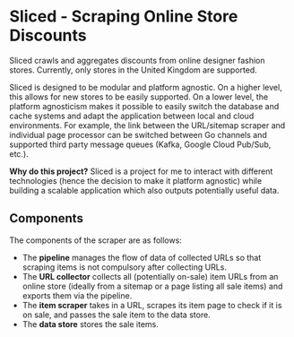 # Sliced - Scraping Online Store Discounts

Sliced crawls and aggregates discounts from online designer fashion stores. Currently, only stores in the United Kingdom are supported.

Sliced is designed to be modular and platform agnostic. On a higher level, this allows for new stores to be easily supported. On a lower level, the platform agnosticism makes it possible to easily switch the database and cache systems and adapt the application between local and cloud environments. For example, the link between the URL/sitemap scraper and individual page processor can be switched between Go channels and supported third party message queues (Kafka, Google Cloud Pub/Sub, etc.).

**Why do this project?** Sliced is a project for me to interact with different technologies (hence the decision to make it platform agnostic) while building a scalable application which also outputs potentially useful data.

## Components

The components of the scraper are as follows:

- The **pipeline** manages the flow of data of collected URLs so that scraping items is not compulsory after collecting URLs.
- The **URL collector** collects all (potentially on-sale) item URLs from an online store (ideally from a sitemap or a page listing all sale items) and exports them via the pipeline.
- The **item scraper** takes in a URL, scrapes its item page to check if it is on sale, and passes the sale item to the data store. 
- The **data store** stores the sale items.